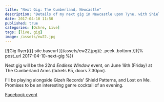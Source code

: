 ```yaml
---
title: "Next Gig: The Cumberland, Newcastle"
description: "Details of my next gig in Newcastle upon Tyne, with Shield Patterns."
date: 2017-04-10 11:50
published: true
categories: [Ochre, Live]
tags: [live, gig]
image: /assets/ew22.jpg
---
```

[![Gig flyer]({{ site.baseurl }}/assets/ew22.jpg){: .peek .bottom }]({% post_url 2017-04-10-next-gig %})

Next gig will be the 22nd *Endless Window* event, on June 16th (Friday) at The Cumberland Arms (tickets £5, doors 7:30pm).

I'll be playing alongside Gizeh Records' Shield Patterns, and Lost on Me. Promises to be an interesting genre cocktail of an evening.

[Facebook event](https://www.facebook.com/events/239169319885992/)
